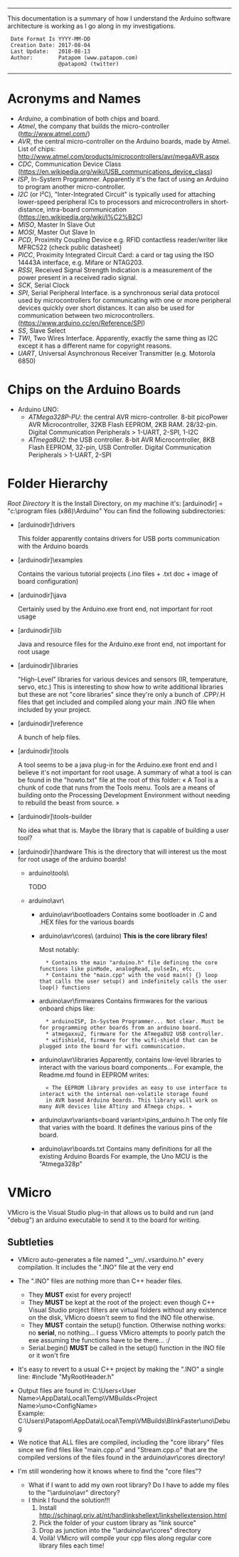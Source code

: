﻿
------
 This documentation is a summary of how I understand the Arduino software architecture is working as I go along in my investigations.
  
	 Date Format Is	YYYY-MM-DD
	 Creation Date:	2017-08-04
	 Last Update:	2018-08-13
	 Author:		Patapom (www.patapom.com)
					@patapom2 (twitter)

------

# Acronyms and Names

* *Arduino*, a combination of both chips and board.
* *Atmel*, the company that builds the micro-controller (http://www.atmel.com/)
* *AVR*, the central micro-controller on the Arduino boards, made by Atmel. List of chips: http://www.atmel.com/products/microcontrollers/avr/megaAVR.aspx
* *CDC*, Communication Device Class (https://en.wikipedia.org/wiki/USB_communications_device_class)
* *ISP*, In-System Programmer. Apparently it's the fact of using an Arduino to program another micro-controller.
* *I2C* (or I²C), "Inter-Integrated Circuit" is typically used for attaching lower-speed peripheral ICs to processors and microcontrollers in short-distance, intra-board communication (https://en.wikipedia.org/wiki/I%C2%B2C)
* *MISO*, Master In Slave Out
* *MOSI*, Master Out Slave In
* *PCD*, Proximity Coupling Device e.g. RFID contactless reader/writer like MFRC522 (check public datasheet)
* *PICC*, Proximity Integrated Circuit Card: a card or tag using the ISO 14443A interface, e.g. Mifare or NTAG203.
* *RSSI*, Received Signal Strength Indication is a measurement of the power present in a received radio signal.
* *SCK*, Serial Clock
* *SPI*, Serial Peripheral Interface. is a synchronous serial data protocol used by microcontrollers for
		communicating with one or more peripheral devices quickly over short distances.
		It can also be used for communication between two microcontrollers. (https://www.arduino.cc/en/Reference/SPI)
* *SS*, Slave Select
* *TWI*, Two Wires Interface. Apparently, exactly the same thing as I2C except it has a different name for copyright reasons.
* *UART*, Universal Asynchronous Receiver Transmitter (e.g. Motorola 6850)


# Chips on the Arduino Boards

* Arduino UNO:
	* *ATMega328P-PU*: the central AVR micro-controller. 8-bit picoPower AVR Microcontroller, 32KB Flash EEPROM, 2KB RAM. 28/32-pin. Digital Communication Peripherals > 1-UART, 2-SPI, 1-I2C
	* *ATmega8U2*: the USB controller. 8-bit AVR Microcontroller, 8KB Flash EEPROM, 32-pin, USB Controller. Digital Communication Peripherals > 1-UART, 2-SPI


# Folder Hierarchy

 _Root Directory_
	It is the Install Directory, on my machine it's: [arduinodir] = "c:\program files (x86)\Arduino"
	You can find the following subdirectories:

* [arduinodir]\drivers

	This folder apparently contains drivers for USB ports communication with the Arduino boards

* [arduinodir]\examples

	Contains the various tutorial projects (.ino files + .txt doc + image of board configuration)

* [arduinodir]\java

	Certainly used by the Arduino.exe front end, not important for root usage

* [arduinodir]\lib

	Java and resource files for the Arduino.exe front end, not important for root usage

* [arduinodir]\libraries

	"High-Level" libraries for various devices and sensors (IR, temperature, servo, etc.)
	This is interesting to show how to write additional libraries but these are not "core libraries" since
		they're only a bunch of .CPP/.H files that get included and compiled along your main .INO file when
		included by your project.

* [arduinodir]\reference

	A bunch of help files.

* [arduinodir]\tools

	A tool seems to be a java plug-in for the Arduino.exe front end and I believe it's not important for root usage.
		A summary of what a tool is can be found in the "howto.txt" file at the root of this folder:
		« A Tool is a chunk of code that runs from the Tools menu. Tools are a means 
			of building onto the Processing Development Environment without needing to
			rebuild the beast from source. »

* [arduinodir]\tools-builder

	No idea what that is. Maybe the library that is capable of building a user tool?


* [arduinodir]\hardware
	This is the directory that will interest us the most for root usage of the arduino boards!
		
	* arduino\tools\
		
		TODO
		
	* arduino\avr\
		* arduino\avr\bootloaders
			Contains some bootloader in .C and .HEX files for the various boards

		* arduino\avr\cores\  (arduino\)
			**This is the core library files!**

			Most notably:

				* Contains the main "arduino.h" file defining the core functions like pinMode, analogRead, pulseIn, etc.
				* Contains the "main.cpp" with the void main() {} loop that calls the user setup() and indefinitely calls the user loop() functions
				
		* arduino\avr\firmwares
			Contains firmwares for the various onboard chips like:

				* arduinoISP, In-System Programmer... Not clear. Must be for programming other boards from an arduino board.
				* atmegaxxu2, firmware for the ATmega8U2 USB controller.
				* wifishield, firmware for the wifi-shield that can be plugged into the board for wifi communication.

		* arduino\avr\libraries
			Apparently, contains low-level libraries to interact with the various board components...
			For example, the Readme.md found in EEPROM writes:

				« The EEPROM library provides an easy to use interface to interact with the internal non-volatile storage found
				in AVR based Arduino boards. This library will work on many AVR devices like ATtiny and ATmega chips. »

		* arduino\avr\variants\<board variant>\pins_arduino.h
			The only file that varies with the board. It defines the various pins of the board.

		* arduino\avr\boards.txt
			Contains many definitions for all the existing Arduino Boards
			For example, the Uno MCU is the "Atmega328p"
		
		
# VMicro

VMicro is the Visual Studio plug-in that allows us to build and run (and "debug") an arduino executable to send it to the board for writing.

## Subtleties

* VMicro auto-generates a file named "__vm/.<Project Name>.vsarduino.h" every compilation. It includes the "<Project Name>.INO" file at the very end
	
* The "<Project Name>.INO" files are nothing more than C++ header files.
	* They **MUST** exist for every project!
	* They **MUST** be kept at the root of the project: even though C++ Visual Studio project filters
		are virtual folders without any existence on the disk, VMicro doesn't seem to find the INO file otherwise.
	* They **MUST** contain the setup() function. Otherwise nothing works: no **serial**, no nothing...
		 I guess VMicro attempts to poorly patch the exe assuming the functions have to be there... :/
	* Serial.begin() **MUST** be called in the setup() function in the INO file or it won't fire

* It's easy to revert to a usual C++ project by making the "<Project Name>.INO" a single line:
	#include "MyRootHeader.h"

* Output files are found in:
	C:\Users\<User Name>\AppData\Local\Temp\VMBuilds\<Project Name>\uno\<ConfigName>\
	Example: C:\Users\Patapom\AppData\Local\Temp\VMBuilds\BlinkFaster\uno\Debug

* We notice that ALL files are compiled, including the "core library" files since we find files like "main.cpp.o" and "Stream.cpp.o" that are the compiled versions of the files found in the arduino\avr\cores directory!

* I'm still wondering how it knows where to find the "core files"?
	* What if I want to add my own root library? Do I have to adde my files to the "<INSTALL DIR>\arduino\avr\" directory?
	* I think I found the solution!!!
		1) Install http://schinagl.priv.at/nt/hardlinkshellext/linkshellextension.html
		2) Pick the folder of your custom library as "link source"
		3) Drop as junction into the "<INSTALL DIR>\arduino\avr\cores\" directory
		4) Voilà! VMicro will compile your cpp files along regular core library files each time!

